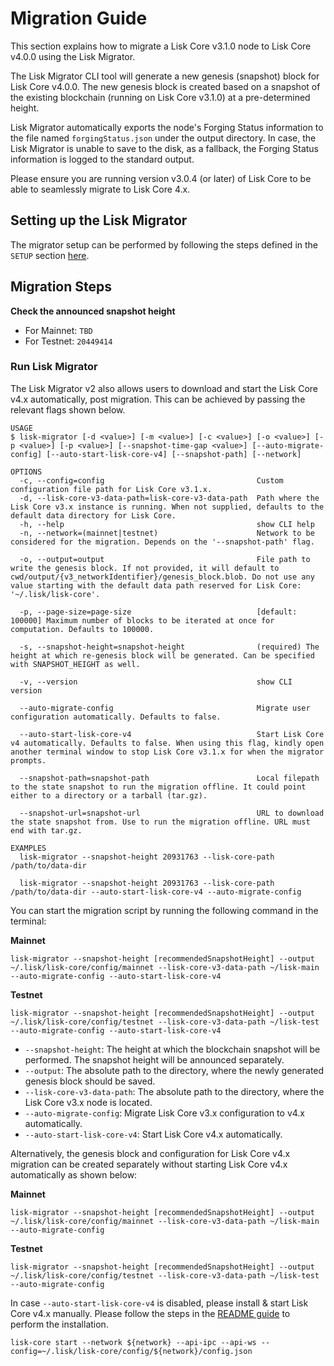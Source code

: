# Migration Guide

This section explains how to migrate a Lisk Core v3.1.0 node to Lisk Core v4.0.0 using the Lisk Migrator.

The Lisk Migrator CLI tool will generate a new genesis (snapshot) block for Lisk Core v4.0.0.
The new genesis block is created based on a snapshot of the existing blockchain (running on Lisk Core v3.1.0) at a pre-determined height.

Lisk Migrator automatically exports the node's Forging Status information to the file named `forgingStatus.json` under the output directory.
In case, the Lisk Migrator is unable to save to the disk, as a fallback, the Forging Status information is logged to the standard output.

<!--

> Note: Please ensure that the file name and the checksum filename are the same, whereby the checksum file has an additional extension (lisk-migrator-v2.0.0.tar.gz, and will have a checksum file by the name of lisk-migrator-v2.0.0.tar.gz.SHA256), and are present in the same directory.

-->

Please ensure you are running version v3.0.4 (or later) of Lisk Core to be able to seamlessly migrate to Lisk Core 4.x.

## Setting up the Lisk Migrator

The migrator setup can be performed by following the steps defined in the `SETUP` section [here](../README.md#setup).

<!--


### Download checksum and verify

Download the checksum and verify the successful download of lisk-migrator.

```
curl -O https://downloads.lisk.com/lisk-migrator/lisk-migrator-v2.0.0.tar.gz.SHA256
```

### Verify checksum

**Linux**

```
sha256sum -c lisk-migrator-v2.0.0.tar.gz.SHA256
lisk-migrator-v2.0.0.tar.gz: OK
```

**MacOS**

```
shasum -a 256 -c lisk-migrator-v2.0.0.tar.gz.SHA256
lisk-migrator-v2.0.0.tar.gz: OK
```

> Note: Please ensure that the file name and the checksum filename are the same, where the checksum file has an additional extension (lisk-migrator-v2.0.0.tar.gz, and will have a checksum file by the name of lisk-migrator-v2.0.0.tar.gz.SHA256), which are present in the same directory.

### Add to PATH

Make the `lisk-migrator` command available in the PATH, e.g. by executing the following command:

```
export PATH="$PATH:$HOME/lisk-migrator/bin"
```

> Replace `$HOME` with the absolute path of where the `lisk-migrator` folder is located, in case it was extracted somewhere else other than in your home directory.

> Alternatively the migrator setup can be performed by following the steps defined in this section [here](../README.md).

-->

## Migration Steps

**Check the announced snapshot height**

- For Mainnet: `TBD`
- For Testnet: `20449414`

### Run Lisk Migrator

The Lisk Migrator v2 also allows users to download and start the Lisk Core v4.x automatically, post migration. This can be achieved by passing the relevant flags shown below.

```
USAGE
$ lisk-migrator [-d <value>] [-m <value>] [-c <value>] [-o <value>] [-p <value>] [-p <value>] [--snapshot-time-gap <value>] [--auto-migrate-config] [--auto-start-lisk-core-v4] [--snapshot-path] [--network]

OPTIONS
  -c, --config=config                                  Custom configuration file path for Lisk Core v3.1.x.
  -d, --lisk-core-v3-data-path=lisk-core-v3-data-path  Path where the Lisk Core v3.x instance is running. When not supplied, defaults to the default data directory for Lisk Core.
  -h, --help                                           show CLI help
  -n, --network=(mainnet|testnet)                      Network to be considered for the migration. Depends on the '--snapshot-path' flag.

  -o, --output=output                                  File path to write the genesis block. If not provided, it will default to cwd/output/{v3_networkIdentifier}/genesis_block.blob. Do not use any value starting with the default data path reserved for Lisk Core: '~/.lisk/lisk-core'.

  -p, --page-size=page-size                            [default: 100000] Maximum number of blocks to be iterated at once for computation. Defaults to 100000.

  -s, --snapshot-height=snapshot-height                (required) The height at which re-genesis block will be generated. Can be specified with SNAPSHOT_HEIGHT as well.

  -v, --version                                        show CLI version

  --auto-migrate-config                                Migrate user configuration automatically. Defaults to false.

  --auto-start-lisk-core-v4                            Start Lisk Core v4 automatically. Defaults to false. When using this flag, kindly open another terminal window to stop Lisk Core v3.1.x for when the migrator prompts.

  --snapshot-path=snapshot-path                        Local filepath to the state snapshot to run the migration offline. It could point either to a directory or a tarball (tar.gz).

  --snapshot-url=snapshot-url                          URL to download the state snapshot from. Use to run the migration offline. URL must end with tar.gz.

EXAMPLES
  lisk-migrator --snapshot-height 20931763 --lisk-core-path /path/to/data-dir

  lisk-migrator --snapshot-height 20931763 --lisk-core-path /path/to/data-dir --auto-start-lisk-core-v4 --auto-migrate-config
```

<!--

If you have added `lisk-migrator` to the PATH as described in the [setting-up-the-lisk-migrator](#setting-up-the-lisk-migrator) section, you can start the migration script by running the following command in the terminal:

-->

You can start the migration script by running the following command in the terminal:

**Mainnet**

```
lisk-migrator --snapshot-height [recommendedSnapshotHeight] --output ~/.lisk/lisk-core/config/mainnet --lisk-core-v3-data-path ~/lisk-main --auto-migrate-config --auto-start-lisk-core-v4
```

**Testnet**

```
lisk-migrator --snapshot-height [recommendedSnapshotHeight] --output ~/.lisk/lisk-core/config/testnet --lisk-core-v3-data-path ~/lisk-test --auto-migrate-config --auto-start-lisk-core-v4
```

- `--snapshot-height`:
  The height at which the blockchain snapshot will be performed.
  The snapshot height will be announced separately.
- `--output`:
  The absolute path to the directory, where the newly generated genesis block should be saved.
- `--lisk-core-v3-data-path`:
  The absolute path to the directory, where the Lisk Core v3.x node is located.
- `--auto-migrate-config`:
  Migrate Lisk Core v3.x configuration to v4.x automatically.
- `--auto-start-lisk-core-v4`:
  Start Lisk Core v4.x automatically.

Alternatively, the genesis block and configuration for Lisk Core v4.x migration can be created separately without starting Lisk Core v4.x automatically as shown below:

**Mainnet**

```
lisk-migrator --snapshot-height [recommendedSnapshotHeight] --output ~/.lisk/lisk-core/config/mainnet --lisk-core-v3-data-path ~/lisk-main --auto-migrate-config
```

**Testnet**

```
lisk-migrator --snapshot-height [recommendedSnapshotHeight] --output ~/.lisk/lisk-core/config/testnet --lisk-core-v3-data-path ~/lisk-test --auto-migrate-config
```

In case `--auto-start-lisk-core-v4` is disabled, please install & start Lisk Core v4.x manually.
Please follow the steps in the [README guide](https://github.com/LiskHQ/lisk-core/blob/development/README.md#installation) to perform the installation.

```
lisk-core start --network ${network} --api-ipc --api-ws --config=~/.lisk/lisk-core/config/${network}/config.json
```
